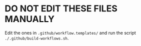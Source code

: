 # DO NOT EDIT THESE FILES MANUALLY

Edit the ones in `.github/workflow.templates/` and run the script `./.github/build-workflows.sh`.
